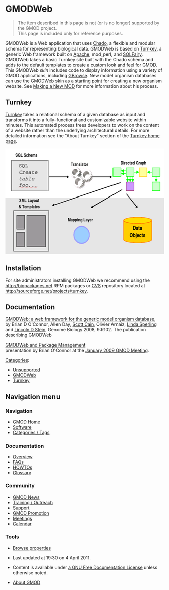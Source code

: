 



<span id="top"></span>




# <span dir="auto">GMODWeb</span>









> The item described in this page is not (or is no longer) supported by
> the GMOD project.  
> This page is included only for reference purposes.

GMODWeb is a Web application that uses
<a href="Chado" class="mw-redirect" title="Chado">Chado</a>, a flexible
and modular schema for representing biological data. GMODWeb is based on
[Turnkey](Turnkey "Turnkey"), a generic Web framework built on
<a href="http://apache.org" class="external text"
rel="nofollow">Apache</a>, mod_perl, and
<a href="http://sqlfairy.sourceforge.net/" class="external text"
rel="nofollow">SQLFairy</a>. GMODWeb takes a basic Turnkey site built
with the Chado schema and adds to the default templates to create a
custom look and feel for GMOD. This GMODWeb *skin* includes code to
display information using a variety of GMOD applications, including
[GBrowse](GBrowse.1 "GBrowse"). New model organism databases can use the
GMODWeb skin as a starting point for creating a new organism website.
See <a
href="http://radius.genomics.ctrl.ucla.edu/turnkey/pmwiki.php?n=Main.NewMod"
class="external text" rel="nofollow">Making a New MOD</a> for more
information about his process.

## <span id="Turnkey" class="mw-headline">Turnkey</span>

[Turnkey](Turnkey "Turnkey") takes a relational schema of a given
database as input and transforms it into a fully-functional and
customizable website within minutes. This automated process frees
developers to work on the content of a website rather than the
underlying architectural details. For more detailed information see the
"About Turnkey" section of the
<a href="http://genome.ucla.edu/turnkey/" class="external text"
rel="nofollow">Turnkey home page</a>.

  
<img
src="https://raw.githubusercontent.com/GMOD/gmod.github.io/main/mediawiki/images/1/1b/Turnkey.png" width="552" height="335"
alt="Turnkey.png" />

  

## <span id="Installation" class="mw-headline">Installation</span>

For site administrators installing GMODWeb we recommend using the
<a href="http://biopackages.net" class="external free"
rel="nofollow">http://biopackages.net</a> RPM packages or
[CVS](Glossary#CVS "Glossary") repository located at
<a href="http://sourceforge.net/projects/turnkey" class="external free"
rel="nofollow">http://sourceforge.net/projects/turnkey</a>.

## <span id="Documentation" class="mw-headline">Documentation</span>

<a href="http://genomebiology.com/2008/9/6/R102" class="external text"
rel="nofollow">GMODWeb: a web framework for the generic model organism
database</a>,  
by Brian D O'Connor, Allen Day, [Scott Cain](User%3AScott "User%3AScott"),
Olivier Arnaiz, [Linda Sperling](User%3ASperling "User%3ASperling") and
[Lincoln D Stein](User%3ALstein "User%3ALstein"), Genome Biology 2008,
9:R102. The publication describing GMODWeb

[GMODWeb and Package Management](File:Jan2009GMODWebAndPackages.pdf "File:Jan2009GMODWebAndPackages.pdf")  
presentation by Brian O'Connor at the [January 2009 GMOD
Meeting](January_2009_GMOD_Meeting#GMODWeb_and_Package_Management "January 2009 GMOD Meeting").




[Categories](Special%3ACategories "Special%3ACategories"):

- [Unsupported](Category%3AUnsupported "Category%3AUnsupported")
- [GMODWeb](Category%3AGMODWeb "Category%3AGMODWeb")
- [Turnkey](Category%3ATurnkey "Category%3ATurnkey")






## Navigation menu









### Navigation



- <span id="n-GMOD-Home">[GMOD Home](Main_Page)</span>
- <span id="n-Software">[Software](GMOD_Components)</span>
- <span id="n-Categories-.2F-Tags">[Categories /
  Tags](Categories)</span>




### Documentation



- <span id="n-Overview">[Overview](Overview)</span>
- <span id="n-FAQs">[FAQs](Category%3AFAQ)</span>
- <span id="n-HOWTOs">[HOWTOs](Category%3AHOWTO)</span>
- <span id="n-Glossary">[Glossary](Glossary)</span>




### Community



- <span id="n-GMOD-News">[GMOD News](GMOD_News)</span>
- <span id="n-Training-.2F-Outreach">[Training /
  Outreach](Training_and_Outreach)</span>
- <span id="n-Support">[Support](Support)</span>
- <span id="n-GMOD-Promotion">[GMOD Promotion](GMOD_Promotion)</span>
- <span id="n-Meetings">[Meetings](Meetings)</span>
- <span id="n-Calendar">[Calendar](Calendar)</span>




### Tools

- <span id="t-smwbrowselink"><a href="Special%3ABrowse/GMODWeb" rel="smw-browse">Browse properties</a></span>



- <span id="footer-info-lastmod">Last updated at 19:30 on 4 April
  2011.</span>
<!-- - <span id="footer-info-viewcount">59,265 page views.</span> -->
- <span id="footer-info-copyright">Content is available under
  <a href="http://www.gnu.org/licenses/fdl-1.3.html" class="external"
  rel="nofollow">a GNU Free Documentation License</a> unless otherwise
  noted.</span>

<!-- -->

- <span id="footer-places-about">[About
  GMOD](GMOD%3AAbout "GMOD%3AAbout")</span>

<!-- -->




